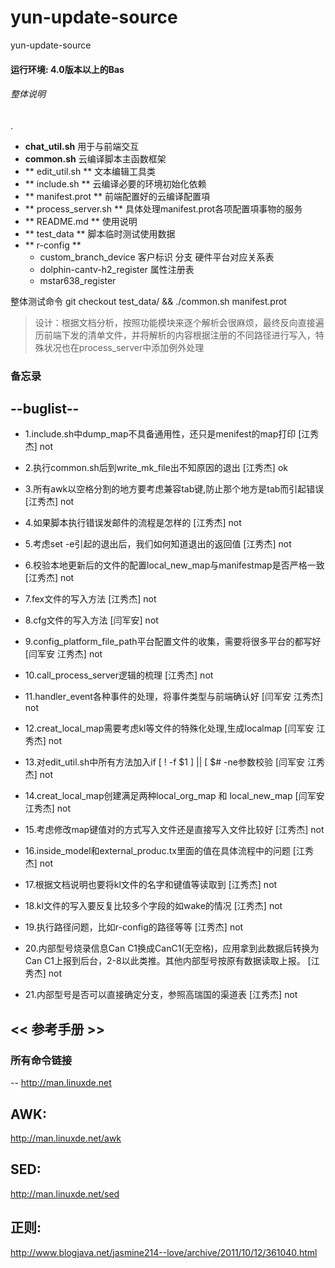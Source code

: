 # yun-update-source
yun-update-source

#### 运行环境: 4.0版本以上的Bas ####

######  整体说明
.
- **chat_util.sh**				       用于与前端交互
- **common.sh**					云编译脚本主函数框架
- ** edit_util.sh **				       文本编辑工具类
- ** include.sh **					云编译必要的环境初始化依赖
- ** manifest.prot	**			前端配置好的云编译配置項
- ** process_server.sh **			具体处理manifest.prot各项配置項事物的服务
- ** README.md **					使用说明
- ** test_data **					脚本临时测试使用数据
- ** r-config **
  * custom_branch_device         客户标识  分支  硬件平台对应关系表
  * dolphin-cantv-h2_register    属性注册表
  * mstar638_register


整体测试命令 git checkout test_data/ && ./common.sh manifest.prot


>设计：根据文档分析，按照功能模块来逐个解析会很麻烦，最终反向直接遍历前端下发的清单文件，并将解析的内容根据注册的不同路径进行写入，特殊状况也在process_server中添加例外处理





### 备忘录
--buglist--
-----------------
- 1.include.sh中dump_map不具备通用性，还只是menifest的map打印					[江秀杰]	not
- 2.执行common.sh后到write_mk_file出不知原因的退出							[江秀杰]	ok
- 3.所有awk以空格分割的地方要考虑兼容tab键,防止那个地方是tab而引起错误				[江秀杰]	not
- 4.如果脚本执行错误发邮件的流程是怎样的								[江秀杰]	not
- 5.考虑set -e引起的退出后，我们如何知道退出的返回值						[江秀杰]	not
- 6.校验本地更新后的文件的配置local_new_map与manifestmap是否严格一致				[江秀杰]	not
- 7.fex文件的写入方法										[江秀杰]	not
- 8.cfg文件的写入方法										[闫军安]	not
- 9.config_platform_file_path平台配置文件的收集，需要将很多平台的都写好				[闫军安 江秀杰]	not
- 10.call_process_server逻辑的梳理								[江秀杰]	not
- 11.handler_event各种事件的处理，将事件类型与前端确认好						[闫军安 江秀杰]	not
- 12.creat_local_map需要考虑kl等文件的特殊化处理,生成localmap					[闫军安 江秀杰]	not
- 13.对edit_util.sh中所有方法加入if [ ! -f $1 ] || [ $# -ne参数校验				[闫军安 江秀杰]	not
- 14.creat_local_map创建满足两种local_org_map 和 local_new_map					[闫军安 江秀杰]	not
- 15.考虑修改map键值对的方式写入文件还是直接写入文件比较好						[江秀杰]	not
- 16.inside_model和external_produc.tx里面的值在具体流程中的问题					[江秀杰]	not
- 17.根据文档说明也要将kl文件的名字和键值等读取到								[江秀杰]     not
- 18.kl文件的写入要反复比较多个字段的如wake的情况                                                          [江秀杰]    not
- 19.执行路径问题，比如r-config的路径等等										[江秀杰]    not

- 20.内部型号烧录信息Can C1换成CanC1(无空格)，应用拿到此数据后转换为Can C1上报到后台，2-8以此类推。其他内部型号按原有数据读取上报。 [江秀杰]  not
- 21.内部型号是否可以直接确定分支，参照高瑞国的渠道表  [江秀杰]  not

## << 参考手册 >>  
### 所有命令链接
--
http://man.linuxde.net

AWK:
--
http://man.linuxde.net/awk

SED:
--
http://man.linuxde.net/sed

正则:
--
http://www.blogjava.net/jasmine214--love/archive/2011/10/12/361040.html
